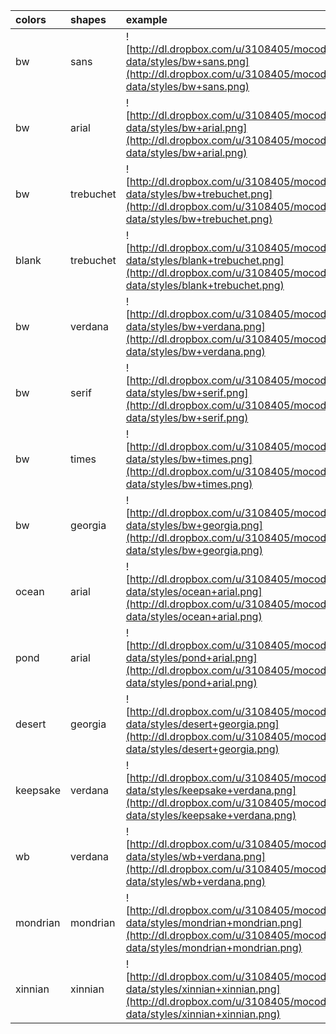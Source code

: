 | **colors** | **shapes** | **example** |
|:-----------|:-----------|:------------|
| bw         | sans       | ![http://dl.dropbox.com/u/3108405/mocodo-data/styles/bw+sans.png](http://dl.dropbox.com/u/3108405/mocodo-data/styles/bw+sans.png) |
| bw         | arial      | ![http://dl.dropbox.com/u/3108405/mocodo-data/styles/bw+arial.png](http://dl.dropbox.com/u/3108405/mocodo-data/styles/bw+arial.png) |
| bw         | trebuchet  | ![http://dl.dropbox.com/u/3108405/mocodo-data/styles/bw+trebuchet.png](http://dl.dropbox.com/u/3108405/mocodo-data/styles/bw+trebuchet.png) |
| blank      | trebuchet  | ![http://dl.dropbox.com/u/3108405/mocodo-data/styles/blank+trebuchet.png](http://dl.dropbox.com/u/3108405/mocodo-data/styles/blank+trebuchet.png) |
| bw         | verdana    | ![http://dl.dropbox.com/u/3108405/mocodo-data/styles/bw+verdana.png](http://dl.dropbox.com/u/3108405/mocodo-data/styles/bw+verdana.png) |
| bw         | serif      | ![http://dl.dropbox.com/u/3108405/mocodo-data/styles/bw+serif.png](http://dl.dropbox.com/u/3108405/mocodo-data/styles/bw+serif.png) |
| bw         | times      | ![http://dl.dropbox.com/u/3108405/mocodo-data/styles/bw+times.png](http://dl.dropbox.com/u/3108405/mocodo-data/styles/bw+times.png) |
| bw         | georgia    | ![http://dl.dropbox.com/u/3108405/mocodo-data/styles/bw+georgia.png](http://dl.dropbox.com/u/3108405/mocodo-data/styles/bw+georgia.png) |
| ocean      | arial      | ![http://dl.dropbox.com/u/3108405/mocodo-data/styles/ocean+arial.png](http://dl.dropbox.com/u/3108405/mocodo-data/styles/ocean+arial.png) |
| pond       | arial      | ![http://dl.dropbox.com/u/3108405/mocodo-data/styles/pond+arial.png](http://dl.dropbox.com/u/3108405/mocodo-data/styles/pond+arial.png) |
| desert     | georgia    | ![http://dl.dropbox.com/u/3108405/mocodo-data/styles/desert+georgia.png](http://dl.dropbox.com/u/3108405/mocodo-data/styles/desert+georgia.png) |
| keepsake   | verdana    | ![http://dl.dropbox.com/u/3108405/mocodo-data/styles/keepsake+verdana.png](http://dl.dropbox.com/u/3108405/mocodo-data/styles/keepsake+verdana.png) |
| wb         | verdana    | ![http://dl.dropbox.com/u/3108405/mocodo-data/styles/wb+verdana.png](http://dl.dropbox.com/u/3108405/mocodo-data/styles/wb+verdana.png) |
| mondrian   | mondrian   | ![http://dl.dropbox.com/u/3108405/mocodo-data/styles/mondrian+mondrian.png](http://dl.dropbox.com/u/3108405/mocodo-data/styles/mondrian+mondrian.png) |
| xinnian    | xinnian    | ![http://dl.dropbox.com/u/3108405/mocodo-data/styles/xinnian+xinnian.png](http://dl.dropbox.com/u/3108405/mocodo-data/styles/xinnian+xinnian.png) |


